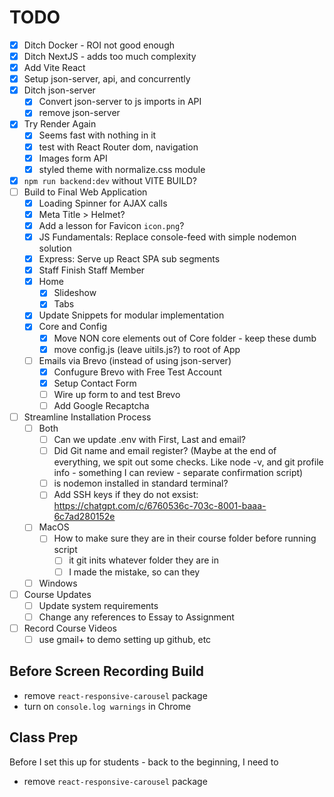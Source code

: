 # TODO

-   [x] Ditch Docker - ROI not good enough
-   [x] Ditch NextJS - adds too much complexity
-   [x] Add Vite React
-   [x] Setup json-server, api, and concurrently
-   [x] Ditch json-server
    -   [x] Convert json-server to js imports in API
    -   [x] remove json-server
-   [x] Try Render Again
    -   [x] Seems fast with nothing in it
    -   [x] test with React Router dom, navigation
    -   [x] Images form API
    -   [x] styled theme with normalize.css module
-   [x] `npm run backend:dev` without VITE BUILD?
-   [ ] Build to Final Web Application
    -   [x] Loading Spinner for AJAX calls
    -   [x] Meta Title > Helmet?
    -   [x] Add a lesson for Favicon `icon.png`?
    -   [x] JS Fundamentals: Replace console-feed with simple nodemon solution
    -   [x] Express: Serve up React SPA sub segments
    -   [x] Staff Finish Staff Member
    -   [x] Home
        -   [x] Slideshow
        -   [x] Tabs
    -   [x] Update Snippets for modular implementation
    -   [x] Core and Config
        -   [x] Move NON core elements out of Core folder - keep these dumb
        -   [x] move config.js (leave uitils.js?) to root of App
    -   [ ] Emails via Brevo (instead of using json-server)
        -   [x] Confugure Brevo with Free Test Account
        -   [x] Setup Contact Form
        -   [ ] Wire up form to and test Brevo
        -   [ ] Add Google Recaptcha
-   [ ] Streamline Installation Process
    -   [ ] Both
        -   [ ] Can we update .env with First, Last and email?
        -   [ ] Did Git name and email register? (Maybe at the end of everything, we spit out some checks. Like node -v, and git profile info - something I can review - separate confirmation script)
        -   [ ] is nodemon installed in standard terminal?
        -   [ ] Add SSH keys if they do not exsist: https://chatgpt.com/c/6760536c-703c-8001-baaa-6c7ad280152e
    -   [ ] MacOS
        -   [ ] How to make sure they are in their course folder before running script
            -   [ ] it git inits whatever folder they are in
            -   [ ] I made the mistake, so can they
    -   [ ] Windows
-   [ ] Course Updates
    -   [ ] Update system requirements
    -   [ ] Change any references to Essay to Assignment
-   [ ] Record Course Videos
    -   [ ] use gmail+ to demo setting up github, etc

## Before Screen Recording Build

-   remove `react-responsive-carousel` package
-   turn on `console.log warnings` in Chrome

## Class Prep

Before I set this up for students - back to the beginning, I need to

-   remove `react-responsive-carousel` package
